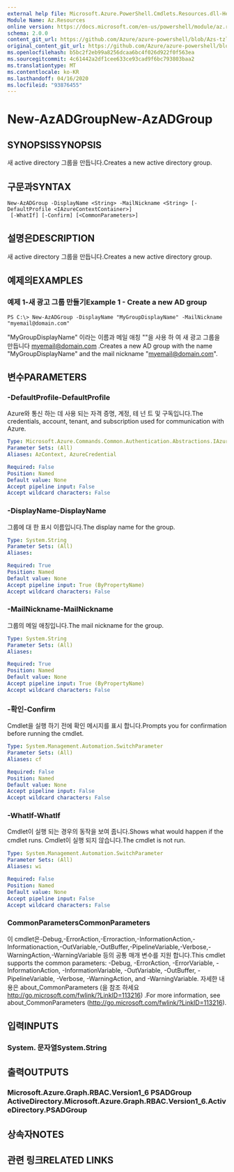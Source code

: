 ```yaml
---
external help file: Microsoft.Azure.PowerShell.Cmdlets.Resources.dll-Help.xml
Module Name: Az.Resources
online version: https://docs.microsoft.com/en-us/powershell/module/az.resources/new-Azadgroup
schema: 2.0.0
content_git_url: https://github.com/Azure/azure-powershell/blob/Azs-tzl/src/Resources/Resources/help/New-AzADGroup.md
original_content_git_url: https://github.com/Azure/azure-powershell/blob/Azs-tzl/src/Resources/Resources/help/New-AzADGroup.md
ms.openlocfilehash: b5bc2f2eb99a8256dcaa6bc4f026d922f0f563ea
ms.sourcegitcommit: 4c61442a2df1cee633ce93cad9f6bc793803baa2
ms.translationtype: MT
ms.contentlocale: ko-KR
ms.lasthandoff: 04/16/2020
ms.locfileid: "93876455"
---
```

# <span data-ttu-id="223c8-101">New-AzADGroup</span><span class="sxs-lookup"><span data-stu-id="223c8-101">New-AzADGroup</span></span>

## <span data-ttu-id="223c8-102">SYNOPSIS</span><span class="sxs-lookup"><span data-stu-id="223c8-102">SYNOPSIS</span></span>
<span data-ttu-id="223c8-103">새 active directory 그룹을 만듭니다.</span><span class="sxs-lookup"><span data-stu-id="223c8-103">Creates a new active directory group.</span></span>

## <span data-ttu-id="223c8-104">구문과</span><span class="sxs-lookup"><span data-stu-id="223c8-104">SYNTAX</span></span>

```
New-AzADGroup -DisplayName <String> -MailNickname <String> [-DefaultProfile <IAzureContextContainer>]
 [-WhatIf] [-Confirm] [<CommonParameters>]
```

## <span data-ttu-id="223c8-105">설명은</span><span class="sxs-lookup"><span data-stu-id="223c8-105">DESCRIPTION</span></span>
<span data-ttu-id="223c8-106">새 active directory 그룹을 만듭니다.</span><span class="sxs-lookup"><span data-stu-id="223c8-106">Creates a new active directory group.</span></span>

## <span data-ttu-id="223c8-107">예제의</span><span class="sxs-lookup"><span data-stu-id="223c8-107">EXAMPLES</span></span>

### <span data-ttu-id="223c8-108">예제 1-새 광고 그룹 만들기</span><span class="sxs-lookup"><span data-stu-id="223c8-108">Example 1 - Create a new AD group</span></span>

```
PS C:\> New-AzADGroup -DisplayName "MyGroupDisplayName" -MailNickname "myemail@domain.com"
```

<span data-ttu-id="223c8-109">"MyGroupDisplayName" 이라는 이름과 메일 애칭 ""을 사용 하 여 새 광고 그룹을 만듭니다 myemail@domain.com .</span><span class="sxs-lookup"><span data-stu-id="223c8-109">Creates a new AD group with the name "MyGroupDisplayName" and the mail nickname "myemail@domain.com".</span></span>

## <span data-ttu-id="223c8-110">변수</span><span class="sxs-lookup"><span data-stu-id="223c8-110">PARAMETERS</span></span>

### <span data-ttu-id="223c8-111">-DefaultProfile</span><span class="sxs-lookup"><span data-stu-id="223c8-111">-DefaultProfile</span></span>
<span data-ttu-id="223c8-112">Azure와 통신 하는 데 사용 되는 자격 증명, 계정, 테 넌 트 및 구독입니다.</span><span class="sxs-lookup"><span data-stu-id="223c8-112">The credentials, account, tenant, and subscription used for communication with Azure.</span></span>

```yaml
Type: Microsoft.Azure.Commands.Common.Authentication.Abstractions.IAzureContextContainer
Parameter Sets: (All)
Aliases: AzContext, AzureCredential

Required: False
Position: Named
Default value: None
Accept pipeline input: False
Accept wildcard characters: False
```

### <span data-ttu-id="223c8-113">-DisplayName</span><span class="sxs-lookup"><span data-stu-id="223c8-113">-DisplayName</span></span>
<span data-ttu-id="223c8-114">그룹에 대 한 표시 이름입니다.</span><span class="sxs-lookup"><span data-stu-id="223c8-114">The display name for the group.</span></span>

```yaml
Type: System.String
Parameter Sets: (All)
Aliases:

Required: True
Position: Named
Default value: None
Accept pipeline input: True (ByPropertyName)
Accept wildcard characters: False
```

### <span data-ttu-id="223c8-115">-MailNickname</span><span class="sxs-lookup"><span data-stu-id="223c8-115">-MailNickname</span></span>
<span data-ttu-id="223c8-116">그룹의 메일 애칭입니다.</span><span class="sxs-lookup"><span data-stu-id="223c8-116">The mail nickname for the group.</span></span>

```yaml
Type: System.String
Parameter Sets: (All)
Aliases:

Required: True
Position: Named
Default value: None
Accept pipeline input: True (ByPropertyName)
Accept wildcard characters: False
```

### <span data-ttu-id="223c8-117">-확인</span><span class="sxs-lookup"><span data-stu-id="223c8-117">-Confirm</span></span>
<span data-ttu-id="223c8-118">Cmdlet을 실행 하기 전에 확인 메시지를 표시 합니다.</span><span class="sxs-lookup"><span data-stu-id="223c8-118">Prompts you for confirmation before running the cmdlet.</span></span>

```yaml
Type: System.Management.Automation.SwitchParameter
Parameter Sets: (All)
Aliases: cf

Required: False
Position: Named
Default value: None
Accept pipeline input: False
Accept wildcard characters: False
```

### <span data-ttu-id="223c8-119">-WhatIf</span><span class="sxs-lookup"><span data-stu-id="223c8-119">-WhatIf</span></span>
<span data-ttu-id="223c8-120">Cmdlet이 실행 되는 경우의 동작을 보여 줍니다.</span><span class="sxs-lookup"><span data-stu-id="223c8-120">Shows what would happen if the cmdlet runs.</span></span>
<span data-ttu-id="223c8-121">Cmdlet이 실행 되지 않습니다.</span><span class="sxs-lookup"><span data-stu-id="223c8-121">The cmdlet is not run.</span></span>

```yaml
Type: System.Management.Automation.SwitchParameter
Parameter Sets: (All)
Aliases: wi

Required: False
Position: Named
Default value: None
Accept pipeline input: False
Accept wildcard characters: False
```

### <span data-ttu-id="223c8-122">CommonParameters</span><span class="sxs-lookup"><span data-stu-id="223c8-122">CommonParameters</span></span>
<span data-ttu-id="223c8-123">이 cmdlet은-Debug,-ErrorAction,-Erroraction,-InformationAction,-Informationaction,-OutVariable,-OutBuffer,-PipelineVariable,-Verbose,-WarningAction,-WarningVariable 등의 공통 매개 변수를 지원 합니다.</span><span class="sxs-lookup"><span data-stu-id="223c8-123">This cmdlet supports the common parameters: -Debug, -ErrorAction, -ErrorVariable, -InformationAction, -InformationVariable, -OutVariable, -OutBuffer, -PipelineVariable, -Verbose, -WarningAction, and -WarningVariable.</span></span> <span data-ttu-id="223c8-124">자세한 내용은 about_CommonParameters (을 참조 하세요 http://go.microsoft.com/fwlink/?LinkID=113216) .</span><span class="sxs-lookup"><span data-stu-id="223c8-124">For more information, see about_CommonParameters (http://go.microsoft.com/fwlink/?LinkID=113216).</span></span>

## <span data-ttu-id="223c8-125">입력</span><span class="sxs-lookup"><span data-stu-id="223c8-125">INPUTS</span></span>

### <span data-ttu-id="223c8-126">System. 문자열</span><span class="sxs-lookup"><span data-stu-id="223c8-126">System.String</span></span>

## <span data-ttu-id="223c8-127">출력</span><span class="sxs-lookup"><span data-stu-id="223c8-127">OUTPUTS</span></span>

### <span data-ttu-id="223c8-128">Microsoft.Azure.Graph.RBAC.Version1_6 PSADGroup ActiveDirectory.</span><span class="sxs-lookup"><span data-stu-id="223c8-128">Microsoft.Azure.Graph.RBAC.Version1_6.ActiveDirectory.PSADGroup</span></span>

## <span data-ttu-id="223c8-129">상속자</span><span class="sxs-lookup"><span data-stu-id="223c8-129">NOTES</span></span>

## <span data-ttu-id="223c8-130">관련 링크</span><span class="sxs-lookup"><span data-stu-id="223c8-130">RELATED LINKS</span></span>
